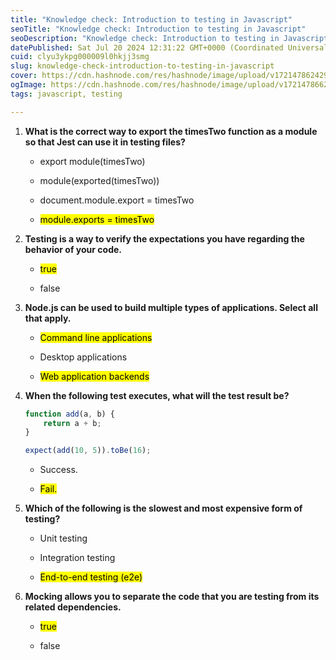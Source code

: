 ```yaml
---
title: "Knowledge check: Introduction to testing in Javascript"
seoTitle: "Knowledge check: Introduction to testing in Javascript"
seoDescription: "Knowledge check: Introduction to testing in Javascript"
datePublished: Sat Jul 20 2024 12:31:22 GMT+0000 (Coordinated Universal Time)
cuid: clyu3ykpg000009l0hkjj3smg
slug: knowledge-check-introduction-to-testing-in-javascript
cover: https://cdn.hashnode.com/res/hashnode/image/upload/v1721478624291/ab73d9ed-4728-4f4a-bfa9-900aa36372bb.png
ogImage: https://cdn.hashnode.com/res/hashnode/image/upload/v1721478662880/4519a226-1c8d-4c00-8fae-e24827d0f753.png
tags: javascript, testing

---
```


1. **What is the correct way to export the timesTwo function as a module so that Jest can use it in testing files?**
    
    * export module(timesTwo)
        
    * module(exported(timesTwo))
        
    * document.module.export = timesTwo
        
    * <mark>module.exports = timesTwo</mark>
        
2. **Testing is a way to verify the expectations you have regarding the behavior of your code.**
    
    * <mark>true</mark>
        
    * false
        
3. **Node.js can be used to build multiple types of applications. Select all that apply.**
    
    * <mark>Command line applications</mark>
        
    * Desktop applications
        
    * <mark>Web application backends</mark>
        
4. **When the following test executes, what will the test result be?**
    
    ```javascript
    function add(a, b) {
        return a + b;
    }
    
    expect(add(10, 5)).toBe(16);
    ```
    
    * Success.
        
    * <mark>Fail.</mark>
        
5. **Which of the following is the slowest and most expensive form of testing?**
    
    * Unit testing
        
    * Integration testing
        
    * <mark>End-to-end testing (e2e)</mark>
        
6. **Mocking allows you to separate the code that you are testing from its related dependencies.**
    
    * <mark>true</mark>
        
    * false